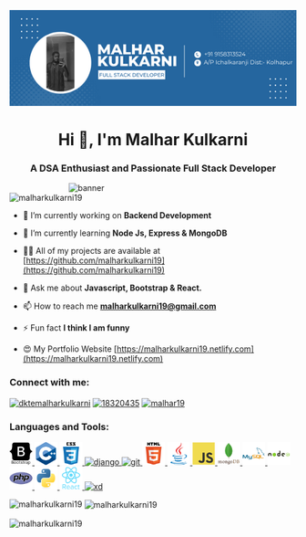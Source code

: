 ![logo](https://github.com/malharkulkarni19/malharkulkarni19/blob/main/Malhar%20Kulkarni.png)

<h1 align="center">Hi 👋, I'm Malhar Kulkarni</h1>
<h3 align="center">A DSA Enthusiast and Passionate Full Stack Developer </h3>

<img align="right" alt="banner" width="400" src="https://camo.githubusercontent.com/bebb8c335f407e6f31ed9da75ebecc86cebc8941efae0ec924b6903b3fbb94c5/68747470733a2f2f63646e2e6472696262626c652e636f6d2f75736572732f313537393332322f73637265656e73686f74732f363538373237332f626c75655f626f795f747970696e675f6e6f74686f756768742e676966">


<p align="left"> <img src="https://komarev.com/ghpvc/?username=malharkulkarni19&label=Profile%20views&color=0e75b6&style=flat" alt="malharkulkarni19" /> </p>

- 🔭 I’m currently working on **Backend Development**

- 🌱 I’m currently learning **Node Js, Express & MongoDB**

- 👨‍💻 All of my projects are available at [https://github.com/malharkulkarni19](https://github.com/malharkulkarni19)

- 💬 Ask me about **Javascript, Bootstrap & React.**

- 📫 How to reach me **malharkulkarni19@gmail.com**

- ⚡ Fun fact **I think I am funny**

- 😍 My Portfolio Website [https://malharkulkarni19.netlify.com](https://malharkulkarni19.netlify.com)

<h3 align="left">Connect with me:</h3>
<p align="left">
<a href="https://linkedin.com/in/dktemalharkulkarni" target="blank"><img align="center" src="https://raw.githubusercontent.com/rahuldkjain/github-profile-readme-generator/master/src/images/icons/Social/linked-in-alt.svg" alt="dktemalharkulkarni" height="30" width="40" /></a>
<a href="https://stackoverflow.com/users/18320435" target="blank"><img align="center" src="https://raw.githubusercontent.com/rahuldkjain/github-profile-readme-generator/master/src/images/icons/Social/stack-overflow.svg" alt="18320435" height="30" width="40" /></a>
<a href="https://www.codingninjas.com/codestudio/profile/998e5f49-ca45-45a0-bfb9-cd6cec3e44cb" target="blank"><img align="center" src="https://files.codingninjas.in/pl-ninja-16706.svg" alt="malhar19" height="30" width="40" /></a>
</p>

<h3 align="left">Languages and Tools:</h3>
<p align="left"> <a href="https://getbootstrap.com" target="_blank" rel="noreferrer"> <img src="https://raw.githubusercontent.com/devicons/devicon/master/icons/bootstrap/bootstrap-plain-wordmark.svg" alt="bootstrap" width="40" height="40"/> </a> <a href="https://www.w3schools.com/cpp/" target="_blank" rel="noreferrer"> <img src="https://raw.githubusercontent.com/devicons/devicon/master/icons/cplusplus/cplusplus-original.svg" alt="cplusplus" width="40" height="40"/> </a> <a href="https://www.w3schools.com/css/" target="_blank" rel="noreferrer"> <img src="https://raw.githubusercontent.com/devicons/devicon/master/icons/css3/css3-original-wordmark.svg" alt="css3" width="40" height="40"/> </a> <a href="https://www.djangoproject.com/" target="_blank" rel="noreferrer"> <img src="https://cdn.worldvectorlogo.com/logos/django.svg" alt="django" width="40" height="40"/> </a> <a href="https://git-scm.com/" target="_blank" rel="noreferrer"> <img src="https://www.vectorlogo.zone/logos/git-scm/git-scm-icon.svg" alt="git" width="40" height="40"/> </a> <a href="https://www.w3.org/html/" target="_blank" rel="noreferrer"> <img src="https://raw.githubusercontent.com/devicons/devicon/master/icons/html5/html5-original-wordmark.svg" alt="html5" width="40" height="40"/> </a> <a href="https://www.java.com" target="_blank" rel="noreferrer"> <img src="https://raw.githubusercontent.com/devicons/devicon/master/icons/java/java-original.svg" alt="java" width="40" height="40"/> </a> <a href="https://developer.mozilla.org/en-US/docs/Web/JavaScript" target="_blank" rel="noreferrer"> <img src="https://raw.githubusercontent.com/devicons/devicon/master/icons/javascript/javascript-original.svg" alt="javascript" width="40" height="40"/> </a> <a href="https://www.mongodb.com/" target="_blank" rel="noreferrer"> <img src="https://raw.githubusercontent.com/devicons/devicon/master/icons/mongodb/mongodb-original-wordmark.svg" alt="mongodb" width="40" height="40"/> </a> <a href="https://www.mysql.com/" target="_blank" rel="noreferrer"> <img src="https://raw.githubusercontent.com/devicons/devicon/master/icons/mysql/mysql-original-wordmark.svg" alt="mysql" width="40" height="40"/> </a> <a href="https://nodejs.org" target="_blank" rel="noreferrer"> <img src="https://raw.githubusercontent.com/devicons/devicon/master/icons/nodejs/nodejs-original-wordmark.svg" alt="nodejs" width="40" height="40"/> </a> <a href="https://www.php.net" target="_blank" rel="noreferrer"> <img src="https://raw.githubusercontent.com/devicons/devicon/master/icons/php/php-original.svg" alt="php" width="40" height="40"/> </a> <a href="https://www.python.org" target="_blank" rel="noreferrer"> <img src="https://raw.githubusercontent.com/devicons/devicon/master/icons/python/python-original.svg" alt="python" width="40" height="40"/> </a> <a href="https://reactjs.org/" target="_blank" rel="noreferrer"> <img src="https://raw.githubusercontent.com/devicons/devicon/master/icons/react/react-original-wordmark.svg" alt="react" width="40" height="40"/> </a> <a href="https://www.adobe.com/products/xd.html" target="_blank" rel="noreferrer"> <img src="https://cdn.worldvectorlogo.com/logos/adobe-xd.svg" alt="xd" width="40" height="40"/> </a> </p>

<p><img align="left" src="https://github-readme-stats.vercel.app/api/top-langs?username=malharkulkarni19&show_icons=true&locale=en&layout=compact" alt="malharkulkarni19" /></p>

<p>&nbsp;<img align="center" src="https://github-readme-stats.vercel.app/api?username=malharkulkarni19&show_icons=true&locale=en" alt="malharkulkarni19" /></p>

<p><img align="center" src="https://github-readme-streak-stats.herokuapp.com/?user=malharkulkarni19&" alt="malharkulkarni19" /></p>
